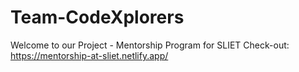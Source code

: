 # Team-CodeXplorers
Welcome to our Project - Mentorship Program for SLIET
Check-out: https://mentorship-at-sliet.netlify.app/
